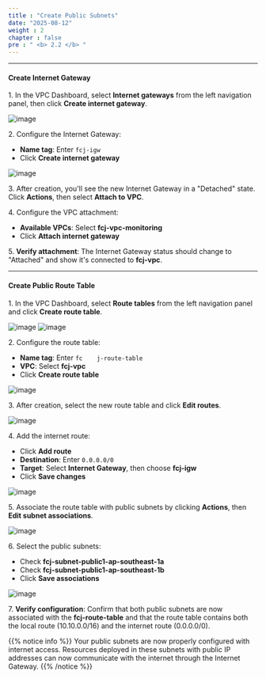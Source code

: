 ```yaml
---
title : "Create Public Subnets"
date: "2025-08-12"
weight : 2
chapter : false
pre : " <b> 2.2 </b> "
---
```

___

#### Create Internet Gateway

1\. In the VPC Dashboard, select **Internet gateways** from the left navigation panel, then click **Create internet gateway**.

![image](/images/2.2/1.png)

2\. Configure the Internet Gateway:
   - **Name tag**: Enter `fcj-igw`
   - Click **Create internet gateway**

![image](/images/2.2/11.png)

3\. After creation, you'll see the new Internet Gateway in a "Detached" state. Click **Actions**, then select **Attach to VPC**.

4\. Configure the VPC attachment:
   - **Available VPCs**: Select **fcj-vpc-monitoring**
   - Click **Attach internet gateway**

5\. **Verify attachment**: The Internet Gateway status should change to "Attached" and show it's connected to **fcj-vpc**.
___

#### Create Public Route Table


1\. In the VPC Dashboard, select **Route tables** from the left navigation panel and click **Create route table**.

![image](/images/2.2/2025-08-12_15-40-17.png)
![image](/images/2.2/2025-08-12_15-44-16.png)

2\. Configure the route table:
   - **Name tag**: Enter `fc    j-route-table`
   - **VPC**: Select **fcj-vpc**
   - Click **Create route table**

![image](/images/2.2/2025-08-12_15-45-29.png)


3\. After creation, select the new route table and click **Edit routes**.

![image](/images/2.2/2025-08-12_15-48-07.png)

4\. Add the internet route:
   - Click **Add route**
   - **Destination**: Enter `0.0.0.0/0`
   - **Target**: Select **Internet Gateway**, then choose **fcj-igw**
   - Click **Save changes**

![image](/images/2.2/2025-08-12_15-47-28.png)

5\. Associate the route table with public subnets by clicking **Actions**, then **Edit subnet associations**.

![image](/images/2.2/2025-08-12_15-59-45.png)

6\. Select the public subnets:
   - Check **fcj-subnet-public1-ap-southeast-1a**
   - Check **fcj-subnet-public1-ap-southeast-1b**
   - Click **Save associations**

![image](/images/2.2/2025-08-12_15-58-42.png)

7\. **Verify configuration**: Confirm that both public subnets are now associated with the **fcj-route-table** and that the route table contains both the local route (10.10.0.0/16) and the internet route (0.0.0.0/0).

{{% notice info %}}
Your public subnets are now properly configured with internet access. Resources deployed in these subnets with public IP addresses can now communicate with the internet through the Internet Gateway.
{{% /notice %}}
